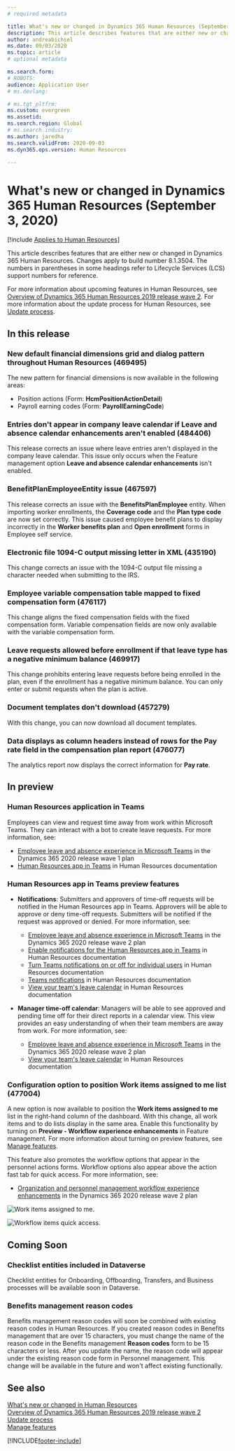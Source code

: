```yaml
---
# required metadata

title: What's new or changed in Dynamics 365 Human Resources (September 03, 2020)
description: This article describes features that are either new or changed in Microsoft Dynamics 365 Human Resources for September 3, 2020.
author: andreabichsel
ms.date: 09/03/2020
ms.topic: article
# optional metadata

ms.search.form: 
# ROBOTS: 
audience: Application User
# ms.devlang: 

# ms.tgt_pltfrm: 
ms.custom: evergreen
ms.assetid: 
ms.search.region: Global
# ms.search.industry: 
ms.author: jaredha
ms.search.validFrom: 2020-09-03
ms.dyn365.ops.version: Human Resources

---
```


# What's new or changed in Dynamics 365 Human Resources (September 3, 2020)

[!include [Applies to Human Resources](../includes/applies-to-hr.md)]



This article describes features that are either new or changed in Dynamics 365 Human Resources. Changes apply to build number 8.1.3504. The numbers in parentheses in some headings refer to Lifecycle Services (LCS) support numbers for reference.

For more information about upcoming features in Human Resources, see [Overview of Dynamics 365 Human Resources 2019 release wave 2](/dynamics365-release-plan/2019wave2/dynamics365-human-resources/). For more information about the update process for Human Resources, see [Update process](hr-admin-setup-update-process.md).

## In this release

### New default financial dimensions grid and dialog pattern throughout Human Resources (469495)

The new pattern for financial dimensions is now available in the following areas:

- Position actions  (Form: **HcmPositionActionDetail**)
- Payroll earning codes  (Form: **PayrollEarningCode**)

### Entries don't appear in company leave calendar if Leave and absence calendar enhancements aren't enabled (484406)

This release corrects an issue where leave entries aren't displayed in the company leave calendar. This issue only occurs when the Feature management option **Leave and absence calendar enhancements** isn't enabled.

### BenefitPlanEmployeeEntity issue (467597)

This release corrects an issue with the **BenefitsPlanEmployee** entity. When importing worker enrollments, the **Coverage code** and the **Plan type code** are now set correctly. This issue caused employee benefit plans to display incorrectly in the **Worker benefits plan** and **Open enrollment** forms in Employee self service.

### Electronic file 1094-C output missing letter in XML (435190)

This change corrects an issue with the 1094-C output file missing a character needed when submitting to the IRS.

### Employee variable compensation table mapped to fixed compensation form (476117)

This change aligns the fixed compensation fields with the fixed compensation form. Variable compensation fields are now only available with the variable compensation form.

### Leave requests allowed before enrollment if that leave type has a negative minimum balance (469917)

This change prohibits entering leave requests before being enrolled in the plan, even if the enrollment has a negative minimum balance. You can only enter or submit requests when the plan is active.

### Document templates don't download (457279)

With this change, you can now download all document templates. 

### Data displays as column headers instead of rows for the Pay rate field in the compensation plan report (476077)

The analytics report now displays the correct information for **Pay rate**.

## In preview

### Human Resources application in Teams

Employees can view and request time away from work within Microsoft Teams. They can interact with a bot to create leave requests. For more information, see:

- [Employee leave and absence experience in Microsoft Teams](/dynamics365-release-plan/2020wave1/dynamics365-human-resources/employee-leave-absence-experience-teams) in the Dynamics 365 2020 release wave 1 plan
- [Human Resources app in Teams](./hr-admin-teams-leave-app.md) in Human Resources documentation

### Human Resources app in Teams preview features
 
-  **Notifications**: Submitters and approvers of time-off requests will be notified in the Human Resources app in Teams. Approvers will be able to approve or deny time-off requests. Submitters will be notified if the request was approved or denied. For more information, see:
   - [Employee leave and absence experience in Microsoft Teams](/dynamics365-release-plan/2020wave2/human-resources/dynamics365-human-resources/employee-leave-absence-experience-teams) in the Dynamics 365 2020 release wave 2 plan
   - [Enable notifications for the Human Resources app in Teams](./hr-admin-teams-leave-app.md#enable-notifications-for-the-human-resources-app-in-teams) in Human Resources documentation
   - [Turn Teams notifications on or off for individual users](./hr-admin-teams-leave-app.md#turn-teams-notifications-on-or-off-for-individual-users) in Human Resources documentation
   - [Teams notifications](./hr-teams-leave-app.md#respond-to-teams-notifications) in Human Resources documentation
   - [View your team's leave calendar](./hr-teams-leave-app.md#view-your-teams-leave-calendar) in Human Resources documentation
 
- **Manager time-off calendar**: Managers will be able to see approved and pending time off for their direct reports in a calendar view. This view provides an easy understanding of when their team members are away from work. For more information, see:
   - [Employee leave and absence experience in Microsoft Teams](/dynamics365-release-plan/2020wave2/human-resources/dynamics365-human-resources/employee-leave-absence-experience-teams) in the Dynamics 365 2020 release wave 2 plan
   - [View your team's leave calendar](./hr-teams-leave-app.md#view-your-teams-leave-calendar) in Human Resources documentation

### Configuration option to position Work items assigned to me list (477004)

A new option is now available to position the **Work items assigned to me** list in the right-hand column of the dashboard. With this change, all work items and to do lists display in the same area. Enable this functionality by turning on **Preview - Workflow experience enhancements** in Feature management. For more information about turning on preview features, see [Manage features](hr-admin-manage-features.md).

This feature also promotes the workflow options that appear in the personnel actions forms. Workflow options also appear above the action fast tab for quick access. For more information, see: 

- [Organization and personnel management workflow experience enhancements](/dynamics365-release-plan/2020wave2/human-resources/dynamics365-human-resources/organization-personnel-management-workflow-experience-enhancements) in the Dynamics 365 2020 release wave 2 plan

![Work items assigned to me.](./media/hr-workflow-work-items-assigned-to-me.png)

![Workflow items quick access.](./media/hr-workflow-quick-access.png)

## Coming Soon

### Checklist entities included in Dataverse

Checklist entities for Onboarding, Offboarding, Transfers, and Business processes will be available soon in Dataverse.

### Benefits management reason codes

Benefits management reason codes will soon be combined with existing reason codes in Human Resources. If you created reason codes in Benefits management that are over 15 characters, you must change the name of the reason code in the Benefits management **Reason codes** form to be 15 characters or less. After you update the name, the reason code will appear under the existing reason code form in Personnel management. This change will be available in the future and won't affect existing functionally.

## See also

[What's new or changed in Human Resources](hr-admin-whats-new.md)</br>
[Overview of Dynamics 365 Human Resources 2019 release wave 2](/dynamics365-release-plan/2019wave2/dynamics365-human-resources/)</br>
[Update process](hr-admin-setup-update-process.md)</br>
[Manage features](hr-admin-manage-features.md)


[!INCLUDE[footer-include](../includes/footer-banner.md)]
